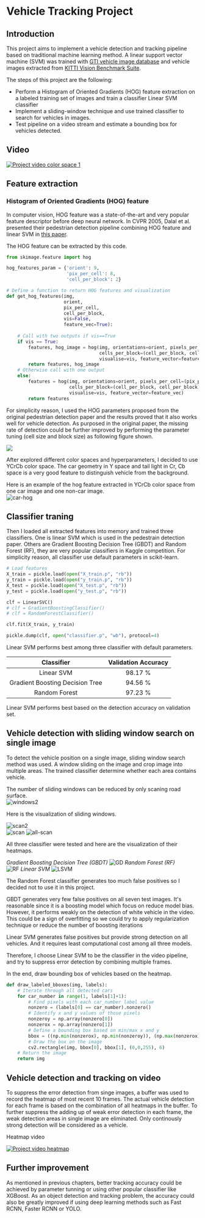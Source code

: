 # **Vehicle Tracking Project**

## Introduction

This project aims to implement a vehicle detection and tracking pipeline based on 
traditional machine learning method. A linear support vector machine (SVM) was trained
with [GTI vehicle image database](https://www.gti.ssr.upm.es/data/Vehicle_database.html)
and vehicle images extracted from [KITTI Vision Benchmark Suite](http://www.cvlibs.net/datasets/kitti/).

The steps of this project are the following:

* Perform a Histogram of Oriented Gradients (HOG) feature extraction on a labeled training set of images and train a classifier Linear SVM classifier
* Implement a sliding-window technique and use trained classifier to search for vehicles in images.
* Test pipeline on a video stream and estimate a bounding box for vehicles detected.

## Video

[![Project video color space 1](https://img.youtube.com/vi/l3lIVtXIZcM/0.jpg)](https://www.youtube.com/watch?v=l3lIVtXIZcM)

## Feature extraction

### Histogram of Oriented Gradients (HOG) feature

In computer vision, HOG feature was a state-of-the-art and very popular feature descriptor 
before deep neural network. In CVPR 2005, Dalal et al. presented their pedestrian detection 
pipeline combining HOG feature and linear SVM in [this paper](https://lear.inrialpes.fr/people/triggs/pubs/Dalal-cvpr05.pdf).

The HOG feature can be extracted by this code.
```python
from skimage.feature import hog

hog_features_param = {'orient': 9,
                      'pix_per_cell': 8,
                      'cell_per_block': 2}

# Define a function to return HOG features and visualization
def get_hog_features(img, 
                     orient,
                     pix_per_cell, 
                     cell_per_block,
                     vis=False, 
                     feature_vec=True):
					 
    # Call with two outputs if vis==True
    if vis == True:
        features, hog_image = hog(img, orientations=orient, pixels_per_cell=(pix_per_cell, pix_per_cell),
                                  cells_per_block=(cell_per_block, cell_per_block), transform_sqrt=True,
                                  visualise=vis, feature_vector=feature_vec)
        return features, hog_image
    # Otherwise call with one output
    else:
        features = hog(img, orientations=orient, pixels_per_cell=(pix_per_cell, pix_per_cell),
                       cells_per_block=(cell_per_block, cell_per_block), transform_sqrt=True,
                       visualise=vis, feature_vector=feature_vec)
        return features
```

For simplicity reason, I used the HOG parameters proposed from the original pedestrian detection paper 
and the results proved that it also works well for vehicle detection. As purposed in the original paper,
the missing rate of detection could be further improved by performing the parameter tuning (cell size and block size) 
as following figure shown.

![](./images/HOG_param.JPG)

After explored different color spaces and hyperparameters, I decided to use YCrCb color space. The car geometry in Y space 
and tail light in Cr, Cb space is a very good feature to distinguish vehicle from the background.

Here is an example of the hog feature extracted in YCrCb color space from one car image and one non-car image. 	
![car-hog](./images/car-hog.jpg)	

## Classifier traning

Then I loaded all extracted features into memory and trained three classifiers. One is linear SVM which is used in the pedestrain detection paper.
Others are Gradient Boosting Decision Tree (GBDT) and Random Forest (RF), they are very popular classifiers in Kaggle competition. For simplicity reason, 
all classifier use default parameters in scikit-learn.

```python
# Load features
X_train = pickle.load(open("X_train.p", "rb"))
y_train = pickle.load(open("y_train.p", "rb"))
X_test = pickle.load(open("X_test.p", "rb"))
y_test = pickle.load(open("y_test.p", "rb"))

clf = LinearSVC()
# clf = GradientBoostingClassifier()
# clf = RandomForestClassifier()

clf.fit(X_train, y_train)

pickle.dump(clf, open("classifier.p", "wb"), protocol=4)
```

Linear SVM performs best among three classifier with default parameters.

| Classifier                       | Validation Accuracy | 
|:--------------------------------:|:-------------------:|
| Linear SVM                       | 98.17 %             |
| Gradient Boosting Decision Tree  | 94.56 %             |
| Random Forest                    | 97.23 %             |

Linear SVM performs best based on the detection accuracy on validation set.

## Vehicle detection with sliding window search on single image

To detect the vehicle position on a single image, sliding window search method was used. A window sliding on the image and crop image into multiple areas. 
The trained classifier determine whether each area contains vehicle.

The number of sliding windows can be reduced by only scaning road surface.	
![windows2](./images/windows-2.jpg)	

Here is the visualization of sliding windows.

![scan2](./images/scan2.jpg)	
![scan](./images/scan.jpg)
![all-scan](./images/all-scan.jpg)

All three classifier were tested and here are the visualization of their heatmaps.	
	
*Gradient Boosting Decision Tree (GBDT)*
![GD](./images/GD.jpg)
*Random Forest (RF)*	
![RF](./images/RF.jpg)
*Linear SVM*
![LSVM](./images/LSVM.jpg)

The Random Forest classifier generates too much false positives 
so I decided not to use it in this project.

GBDT generates very few false positives on all seven test images. 
It's reasonable since it is a boosting model which focus on reduce model bias.
However, it performs weakly on the detection of white vehicle in the video. 
This could be a sign of overfitting so we could try to apply regularization technique 
or reduce the number of boosting iterations

Linear SVM generates false positives but provide strong detection on all vehicles.
And it requires least computational cost among all three models.

Therefore, I choose Linear SVM to be the classifier in the video pipeline, and try to suppress 
error detection by combining multiple frames.

In the end, draw bounding box of vehicles based on the heatmap.

```python
def draw_labeled_bboxes(img, labels):
    # Iterate through all detected cars
    for car_number in range(1, labels[1]+1):
        # Find pixels with each car_number label value
        nonzero = (labels[0] == car_number).nonzero()
        # Identify x and y values of those pixels
        nonzeroy = np.array(nonzero[0])
        nonzerox = np.array(nonzero[1])
        # Define a bounding box based on min/max x and y
        bbox = ((np.min(nonzerox), np.min(nonzeroy)), (np.max(nonzerox), np.max(nonzeroy)))
        # Draw the box on the image
        cv2.rectangle(img, bbox[0], bbox[1], (0,0,255), 6)
    # Return the image
    return img
```

## Vehicle detection and tracking on video

To suppress the error detection from singe images, a buffer was used to record the heatmap of most recent 10 frames.
The actual vehicle detection for each frame is based on the combination of all heatmaps in the buffer. 
To further suppress the adding up of weak error detection in each frame, the weak detection areas in single image 
are eliminated. Only continously strong detection will be considered as a vehicle.

Heatmap	video	
	
[![Project video heatmap](https://img.youtube.com/vi/CvOSq0J0pzk/0.jpg)](https://www.youtube.com/watch?v=CvOSq0J0pzk)


## Further improvement

As mentioned in previous chapters, better tracking accuracy could be achieved by parameter tunning or using other popular classifier like XGBoost.
As an object detection and tracking problem, the accuracy could also be greatly improved if using deep learning methods such as Fast RCNN, Faster RCNN or YOLO.